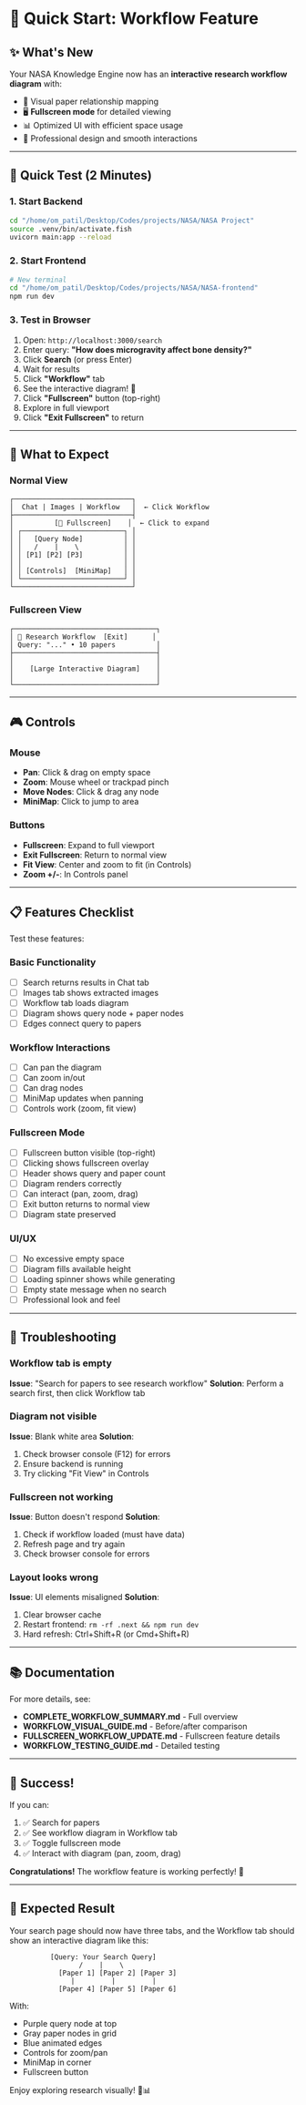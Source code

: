 # 🚀 Quick Start: Workflow Feature

## ✨ What's New

Your NASA Knowledge Engine now has an **interactive research workflow diagram** with:

-   🔗 Visual paper relationship mapping
-   🖥️ **Fullscreen mode** for detailed viewing
-   📊 Optimized UI with efficient space usage
-   🎨 Professional design and smooth interactions

---

## 🏃 Quick Test (2 Minutes)

### 1. Start Backend

```bash
cd "/home/om_patil/Desktop/Codes/projects/NASA/NASA Project"
source .venv/bin/activate.fish
uvicorn main:app --reload
```

### 2. Start Frontend

```bash
# New terminal
cd "/home/om_patil/Desktop/Codes/projects/NASA/NASA-frontend"
npm run dev
```

### 3. Test in Browser

1. Open: `http://localhost:3000/search`
2. Enter query: **"How does microgravity affect bone density?"**
3. Click **Search** (or press Enter)
4. Wait for results
5. Click **"Workflow"** tab
6. See the interactive diagram! 🎉
7. Click **"Fullscreen"** button (top-right)
8. Explore in full viewport
9. Click **"Exit Fullscreen"** to return

---

## 🎯 What to Expect

### Normal View

```
┌─────────────────────────────┐
│  Chat | Images | Workflow   │  ← Click Workflow
├─────────────────────────────┤
│          [🔲 Fullscreen]    │  ← Click to expand
│ ┌─────────────────────────┐ │
│ │   [Query Node]          │ │
│ │   /    |    \           │ │
│ │ [P1] [P2] [P3]          │ │
│ │                         │ │
│ │ [Controls]  [MiniMap]   │ │
│ └─────────────────────────┘ │
└─────────────────────────────┘
```

### Fullscreen View

```
┌───────────────────────────────────┐
│ 🔗 Research Workflow  [Exit]      │
│ Query: "..." • 10 papers          │
├───────────────────────────────────┤
│                                   │
│    [Large Interactive Diagram]    │
│                                   │
└───────────────────────────────────┘
```

---

## 🎮 Controls

### Mouse

-   **Pan**: Click & drag on empty space
-   **Zoom**: Mouse wheel or trackpad pinch
-   **Move Nodes**: Click & drag any node
-   **MiniMap**: Click to jump to area

### Buttons

-   **Fullscreen**: Expand to full viewport
-   **Exit Fullscreen**: Return to normal view
-   **Fit View**: Center and zoom to fit (in Controls)
-   **Zoom +/-**: In Controls panel

---

## 📋 Features Checklist

Test these features:

### Basic Functionality

-   [ ] Search returns results in Chat tab
-   [ ] Images tab shows extracted images
-   [ ] Workflow tab loads diagram
-   [ ] Diagram shows query node + paper nodes
-   [ ] Edges connect query to papers

### Workflow Interactions

-   [ ] Can pan the diagram
-   [ ] Can zoom in/out
-   [ ] Can drag nodes
-   [ ] MiniMap updates when panning
-   [ ] Controls work (zoom, fit view)

### Fullscreen Mode

-   [ ] Fullscreen button visible (top-right)
-   [ ] Clicking shows fullscreen overlay
-   [ ] Header shows query and paper count
-   [ ] Diagram renders correctly
-   [ ] Can interact (pan, zoom, drag)
-   [ ] Exit button returns to normal view
-   [ ] Diagram state preserved

### UI/UX

-   [ ] No excessive empty space
-   [ ] Diagram fills available height
-   [ ] Loading spinner shows while generating
-   [ ] Empty state message when no search
-   [ ] Professional look and feel

---

## 🔧 Troubleshooting

### Workflow tab is empty

**Issue**: "Search for papers to see research workflow"
**Solution**: Perform a search first, then click Workflow tab

### Diagram not visible

**Issue**: Blank white area
**Solution**:

1. Check browser console (F12) for errors
2. Ensure backend is running
3. Try clicking "Fit View" in Controls

### Fullscreen not working

**Issue**: Button doesn't respond
**Solution**:

1. Check if workflow loaded (must have data)
2. Refresh page and try again
3. Check browser console for errors

### Layout looks wrong

**Issue**: UI elements misaligned
**Solution**:

1. Clear browser cache
2. Restart frontend: `rm -rf .next && npm run dev`
3. Hard refresh: Ctrl+Shift+R (or Cmd+Shift+R)

---

## 📚 Documentation

For more details, see:

-   **COMPLETE_WORKFLOW_SUMMARY.md** - Full overview
-   **WORKFLOW_VISUAL_GUIDE.md** - Before/after comparison
-   **FULLSCREEN_WORKFLOW_UPDATE.md** - Fullscreen feature details
-   **WORKFLOW_TESTING_GUIDE.md** - Detailed testing

---

## 🎉 Success!

If you can:

1. ✅ Search for papers
2. ✅ See workflow diagram in Workflow tab
3. ✅ Toggle fullscreen mode
4. ✅ Interact with diagram (pan, zoom, drag)

**Congratulations!** The workflow feature is working perfectly! 🚀

---

## 📸 Expected Result

Your search page should now have three tabs, and the Workflow tab should show an interactive diagram like this:

```
          [Query: Your Search Query]
                 /    |    \
            [Paper 1] [Paper 2] [Paper 3]
               |         |         |
            [Paper 4] [Paper 5] [Paper 6]
```

With:

-   Purple query node at top
-   Gray paper nodes in grid
-   Blue animated edges
-   Controls for zoom/pan
-   MiniMap in corner
-   Fullscreen button

Enjoy exploring research visually! 🔬📊
